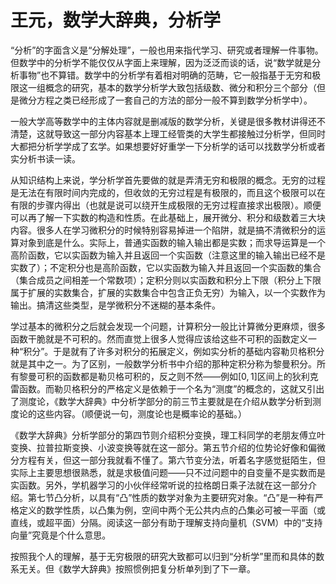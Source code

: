 # 王元，数学大辞典，分析学

“分析”的字面含义是“分解处理”，一般也用来指代学习、研究或者理解一件事物。但数学中的分析学不能仅仅从字面上来理解，因为泛泛而谈的话，说“数学就是分析事物”也不算错。数学中的分析学有着相对明确的范畴，它一般指基于无穷和极限这一组概念的研究，基本的数学分析学大致包括级数、微分和积分三个部分（但是微分方程之类已经形成了一套自己的方法的部分一般不算到数学分析学中）。

一般大学高等数学中的主体内容就是删减版的数学分析，关键是很多教材讲得还不清楚，这就导致这一部分内容基本上理工经管类的大学生都接触过分析学，但同时大都把分析学学成了玄学。如果想要好好重学一下分析学的话可以找数学分析或者实分析书读一读。

从知识结构上来说，学分析学首先要做的就是弄清无穷和极限的概念。无穷的过程是无法在有限时间内完成的，但收敛的无穷过程是有极限的，而且这个极限可以在有限的步骤内得出（也就是说可以绕开生成极限的无穷过程直接求出极限）。顺便可以再了解一下实数的构造和性质。在此基础上，展开微分、积分和级数着三大块内容。很多人在学习微积分的时候特别容易掉进一个陷阱，就是搞不清微积分的运算对象到底是什么。实际上，普通实函数的输入输出都是实数；而求导运算是一个高阶函数，它以实函数为输入并且返回一个实函数（注意这里的输入输出已经不是实数了）；不定积分也是高阶函数，它以实函数为输入并且返回一个实函数的集合（集合成员之间相差一个常数项）；定积分则以实函数和积分上下限（积分上下限属于扩展的实数集合，扩展的实数集合中包含正负无穷）为输入，以一个实数作为输出。搞清这些类型，是学微积分不迷糊的基本条件。

学过基本的微积分之后就会发现一个问题，计算积分一般比计算微分更麻烦，很多函数干脆就是不可积的。然而直觉上很多人觉得应该给这些不可积的函数定义一种“积分”。于是就有了许多对积分的拓展定义，例如实分析的基础内容勒贝格积分就是其中之一。为了区别，一般数学分析书中介绍的那种定积分称为黎曼积分。所有黎曼可积的函数都是勒贝格可积的，反之则不然——例如$[0,1]$区间上的狄利克雷函数。而勒贝格积分的严格定义是依赖于一个名为“测度”的概念的，这就又引出了测度论，《数学大辞典》中分析学部分的前三节主要就是在介绍从数学分析到测度论的这些内容。（顺便说一句，测度论也是概率论的基础。）

《数学大辞典》分析学部分的第四节则介绍积分变换，理工科同学的老朋友傅立叶变换、拉普拉斯变换、小波变换等就在这一部分。第五节介绍的位势论好像和偏微分方程有关，但这一部分我就看不懂了。第六节变分法，听着名字感觉挺陌生，但实际上主要思想很熟悉，就是求极值问题——只不过问题中的自变量不是实数而是实函数。另外，学机器学习的小伙伴经常听说的拉格朗日乘子法就在这一部分介绍。第七节凸分析，以具有“凸”性质的数学对象为主要研究对象。“凸”是一种有严格定义的数学性质，以凸集为例，空间中两个无公共内点的凸集必可被一平面（或直线，或超平面）分隔。阅读这一部分有助于理解支持向量机（SVM）中的“支持向量”究竟是个什么意思。

按照我个人的理解，基于无穷极限的研究大致都可以归到“分析学”里而和具体的数系无关。但《数学大辞典》按照惯例把复分析单列到了下一章。

